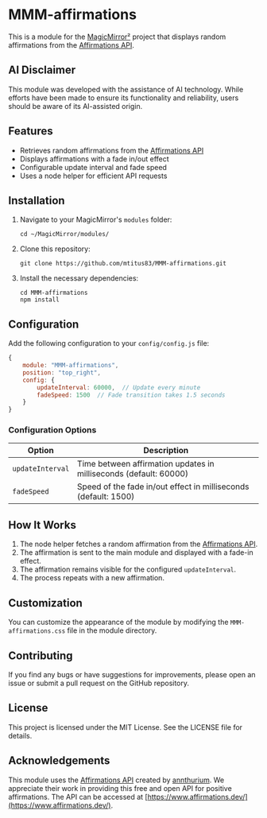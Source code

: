 # MMM-affirmations

This is a module for the [MagicMirror²](https://github.com/MichMich/MagicMirror/) project that displays random affirmations from the [Affirmations API](https://www.affirmations.dev/).

## AI Disclaimer

This module was developed with the assistance of AI technology. While efforts have been made to ensure its functionality and reliability, users should be aware of its AI-assisted origin.

## Features

- Retrieves random affirmations from the [Affirmations API](https://github.com/annthurium/affirmations)
- Displays affirmations with a fade in/out effect
- Configurable update interval and fade speed
- Uses a node helper for efficient API requests

## Installation

1. Navigate to your MagicMirror's `modules` folder:
   ```
   cd ~/MagicMirror/modules/
   ```
2. Clone this repository:
   ```
   git clone https://github.com/mtitus83/MMM-affirmations.git
   ```
3. Install the necessary dependencies:
   ```
   cd MMM-affirmations
   npm install
   ```

## Configuration

Add the following configuration to your `config/config.js` file:

```javascript
{
    module: "MMM-affirmations",
    position: "top_right",
    config: {
        updateInterval: 60000,  // Update every minute
        fadeSpeed: 1500  // Fade transition takes 1.5 seconds
    }
}
```

### Configuration Options

| Option | Description |
|--------|-------------|
| `updateInterval` | Time between affirmation updates in milliseconds (default: 60000) |
| `fadeSpeed` | Speed of the fade in/out effect in milliseconds (default: 1500) |

## How It Works

1. The node helper fetches a random affirmation from the [Affirmations API](https://github.com/annthurium/affirmations).
2. The affirmation is sent to the main module and displayed with a fade-in effect.
3. The affirmation remains visible for the configured `updateInterval`.
4. The process repeats with a new affirmation.

## Customization

You can customize the appearance of the module by modifying the `MMM-affirmations.css` file in the module directory.

## Contributing

If you find any bugs or have suggestions for improvements, please open an issue or submit a pull request on the GitHub repository.

## License

This project is licensed under the MIT License. See the LICENSE file for details.

## Acknowledgements

This module uses the [Affirmations API](https://github.com/annthurium/affirmations) created by [annthurium](https://github.com/annthurium). We appreciate their work in providing this free and open API for positive affirmations. The API can be accessed at [https://www.affirmations.dev/](https://www.affirmations.dev/).
